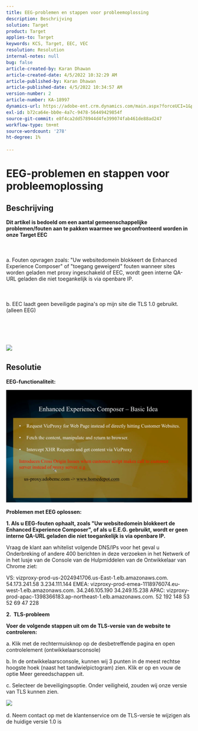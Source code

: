 ```yaml
---
title: EEG-problemen en stappen voor probleemoplossing
description: Beschrijving
solution: Target
product: Target
applies-to: Target
keywords: KCS, Target, EEC, VEC
resolution: Resolution
internal-notes: null
bug: false
article-created-by: Karan Dhawan
article-created-date: 4/5/2022 10:32:29 AM
article-published-by: Karan Dhawan
article-published-date: 4/5/2022 10:34:57 AM
version-number: 2
article-number: KA-18997
dynamics-url: https://adobe-ent.crm.dynamics.com/main.aspx?forceUCI=1&pagetype=entityrecord&etn=knowledgearticle&id=11a03cad-cbb4-ec11-983f-000d3a5d0d73
exl-id: b72ca64e-bb0e-4a7c-9478-56449429854f
source-git-commit: e8f4ca2dd578944d4fe399074fab461de88ad247
workflow-type: tm+mt
source-wordcount: '278'
ht-degree: 1%

---
```


# EEG-problemen en stappen voor probleemoplossing

## Beschrijving

<b>Dit artikel is bedoeld om een aantal gemeenschappelijke problemen/fouten aan te pakken waarmee we geconfronteerd worden in onze Target EEC</b><br><br> <br><br>a. Fouten opvragen zoals: &quot;Uw websitedomein blokkeert de Enhanced Experience Composer&quot; of &quot;toegang geweigerd&quot; fouten wanneer sites worden geladen met proxy ingeschakeld of EEC, wordt geen interne QA-URL geladen die niet toegankelijk is via openbare IP.<br><br> <br><br>b. EEC laadt geen beveiligde pagina&#39;s op mijn site die TLS 1.0 gebruikt. (alleen EEG) <br><br> <br><br> <br><br>![](https://adobe-ent.crm.dynamics.com/api/data/v9.0/msdyn_knowledgearticleimages%289163ac73-37ab-ec11-983f-000d3a349523%29/msdyn_blobfile/$value)

## Resolutie


<b>EEG-functionaliteit:</b>

![](assets/6ea1c39f-52ab-ec11-983f-000d3a3496ef.png)



<b>Problemen met EEG oplossen:</b>

<b>1. Als u EEG-fouten ophaalt, zoals &quot;Uw websitedomein blokkeert de Enhanced Experience Composer&quot;, of als u E.E.G. gebruikt, wordt er geen interne QA-URL geladen die niet toegankelijk is via openbare IP.</b>

Vraag de klant aan whitelist volgende DNS/IPs voor het geval u Onderbreking of andere 400 berichten in deze verzoeken in het Netwerk of in het lusje van de Console van de Hulpmiddelen van de Ontwikkelaar van Chrome ziet:

VS: vizproxy-prod-us-2024941706.us-East-1.elb.amazonaws.com.
54.173.241.58 3.234.111.144 EMEA: vizproxy-prod-emea-1118976074.eu-west-1.elb.amazonaws.com.
34.246.105.190 34.249.15.238 APAC: vizproxy-prod-apac-1398366183.ap-northeast-1.elb.amazonaws.com.
52 192 148 53 52 69 47 228



<b>2.  TLS-probleem</b>

<b>Voer de volgende stappen uit om de TLS-versie van de website te controleren:</b>

a. Klik met de rechtermuisknop op de desbetreffende pagina en open controlelement (ontwikkelaarsconsole)

b. In de ontwikkelaarsconsole, kunnen wij 3 punten in de meest rechtse hoogste hoek (naast het tandwielpictogram) zien. Klik er op en vouw de optie Meer gereedschappen uit.

c. Selecteer de beveiligingsoptie. Onder veiligheid, zouden wij onze versie van TLS kunnen zien.

![](https://experienceleague.adobe.com/docs/target/assets/firefox_more_info_3.png?lang=en)

d. Neem contact op met de klantenservice om de TLS-versie te wijzigen als de huidige versie 1.0 is

